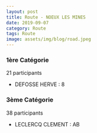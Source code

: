 ```yaml
---
layout: post
title: Route - NOEUX LES MINES
date: 2019-09-07
category: Route
tags: Route
image: assets/img/blog/road.jpeg
---
```


### 1ère Catégorie
21 participants
- DEFOSSE HERVE : 8

### 3ème Catégorie
38 participants
- LECLERCQ CLEMENT : AB
